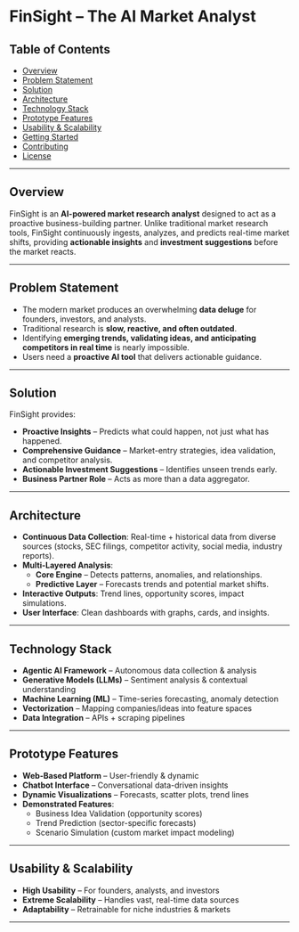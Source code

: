 # FinSight – The AI Market Analyst

## Table of Contents  
- [Overview](#-overview)  
- [Problem Statement](#-problem-statement)  
- [Solution](#-solution)  
- [Architecture](#-architecture)  
- [Technology Stack](#-technology-stack)  
- [Prototype Features](#-prototype-features)  
- [Usability & Scalability](#-usability--scalability)  
- [Getting Started](#-getting-started)  
- [Contributing](#-contributing)  
- [License](#-license)  

---

##  Overview  
FinSight is an **AI-powered market research analyst** designed to act as a proactive business-building partner. Unlike traditional market research tools, FinSight continuously ingests, analyzes, and predicts real-time market shifts, providing **actionable insights** and **investment suggestions** before the market reacts.  

---

##  Problem Statement  
- The modern market produces an overwhelming **data deluge** for founders, investors, and analysts.  
- Traditional research is **slow, reactive, and often outdated**.  
- Identifying **emerging trends, validating ideas, and anticipating competitors in real time** is nearly impossible.  
- Users need a **proactive AI tool** that delivers actionable guidance.  

---

##  Solution  
FinSight provides:  
- **Proactive Insights** – Predicts what could happen, not just what has happened.  
- **Comprehensive Guidance** – Market-entry strategies, idea validation, and competitor analysis.  
- **Actionable Investment Suggestions** – Identifies unseen trends early.  
- **Business Partner Role** – Acts as more than a data aggregator.  

---

##  Architecture  
- **Continuous Data Collection**: Real-time + historical data from diverse sources (stocks, SEC filings, competitor activity, social media, industry reports).  
- **Multi-Layered Analysis**:  
  - **Core Engine** – Detects patterns, anomalies, and relationships.  
  - **Predictive Layer** – Forecasts trends and potential market shifts.  
- **Interactive Outputs**: Trend lines, opportunity scores, impact simulations.  
- **User Interface**: Clean dashboards with graphs, cards, and insights.  

---

## Technology Stack  
- **Agentic AI Framework** – Autonomous data collection & analysis  
- **Generative Models (LLMs)** – Sentiment analysis & contextual understanding  
- **Machine Learning (ML)** – Time-series forecasting, anomaly detection  
- **Vectorization** – Mapping companies/ideas into feature spaces  
- **Data Integration** – APIs + scraping pipelines  

---

##  Prototype Features  
- **Web-Based Platform** – User-friendly & dynamic  
- **Chatbot Interface** – Conversational data-driven insights  
- **Dynamic Visualizations** – Forecasts, scatter plots, trend lines  
- **Demonstrated Features**:  
  - Business Idea Validation (opportunity scores)  
  - Trend Prediction (sector-specific forecasts)  
  - Scenario Simulation (custom market impact modeling)  

---

##  Usability & Scalability  
- **High Usability** – For founders, analysts, and investors  
- **Extreme Scalability** – Handles vast, real-time data sources  
- **Adaptability** – Retrainable for niche industries & markets  

---
